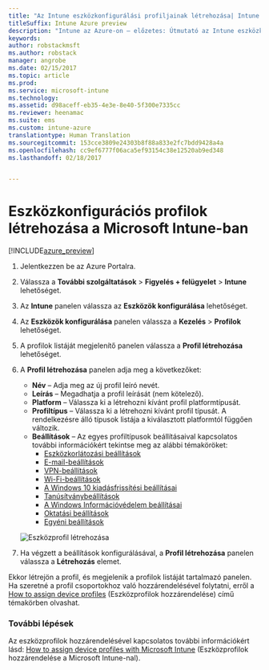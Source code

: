```yaml
---
title: "Az Intune eszközkonfigurálási profiljainak létrehozása| Intune az Azure-on – előzetes"
titleSuffix: Intune Azure preview
description: "Intune az Azure-on – előzetes: Útmutató az Intune eszközkonfigurálási profiljainak létrehozásához."
keywords: 
author: robstackmsft
ms.author: robstack
manager: angrobe
ms.date: 02/15/2017
ms.topic: article
ms.prod: 
ms.service: microsoft-intune
ms.technology: 
ms.assetid: d98aceff-eb35-4e3e-8e40-5f300e7335cc
ms.reviewer: heenamac
ms.suite: ems
ms.custom: intune-azure
translationtype: Human Translation
ms.sourcegitcommit: 153cce3809e24303b8f88a833e2fc7bdd9428a4a
ms.openlocfilehash: cc9ef6777f06aca5ef93154c38e12520ab9ed348
ms.lasthandoff: 02/18/2017


---
```


# <a name="how-to-create-device-configuration-profiles-in-microsoft-intune"></a>Eszközkonfigurációs profilok létrehozása a Microsoft Intune-ban

[!INCLUDE[azure_preview](../includes/azure_preview.md)]


1. Jelentkezzen be az Azure Portalra.
2. Válassza a **További szolgáltatások** > **Figyelés + felügyelet** > **Intune** lehetőséget.
3. Az **Intune** panelen válassza az **Eszközök konfigurálása** lehetőséget.
2. Az **Eszközök konfigurálása** panelen válassza a **Kezelés** > **Profilok** lehetőséget.
2. A profilok listáját megjelenítő panelen válassza a **Profil létrehozása** lehetőséget.
3. A **Profil létrehozása** panelen adja meg a következőket:
    - **Név** – Adja meg az új profil leíró nevét.
    - **Leírás** – Megadhatja a profil leírását (nem kötelező).
    - **Platform** – Válassza ki a létrehozni kívánt profil platformtípusát.
    - **Profiltípus** – Válassza ki a létrehozni kívánt profil típusát. A rendelkezésre álló típusok listája a kiválasztott platformtól függően változik.
    - **Beállítások** – Az egyes profiltípusok beállításaival kapcsolatos további információkért tekintse meg az alábbi témaköröket:
        -  [Eszközkorlátozási beállítások](/intune-azure/configure-devices/how-to-configure-device-restrictions)
        -  [E-mail-beállítások](/intune-azure/configure-devices/how-to-configure-email-settings)
        -  [VPN-beállítások](/intune-azure/configure-devices/how-to-configure-vpn-settings)
        -  [Wi-Fi-beállítások](/intune-azure/configure-devices/how-to-configure-wi-fi-settings)
        -  [A Windows 10 kiadásfrissítési beállításai](/intune-azure/configure-devices/how-to-configure-windows-10-edition-upgrade)
        -  [Tanúsítványbeállítások](/intune-azure/configure-devices/how-to-configure-certificates)
        -  [A Windows Információvédelem beállításai](/intune-azure/configure-devices/how-to-configure-windows-information-protection)
        -  [Oktatási beállítások](/intune-azure/configure-devices/education-settings-for-ios.md)
        -  [Egyéni beállítások](/intune-azure/configure-devices/how-to-configure-custom-settings)

    ![Eszközprofil létrehozása](./media/create-device-profile.png)
4. Ha végzett a beállítások konfigurálásával, a **Profil létrehozása** panelen válassza a **Létrehozás** elemet.

Ekkor létrejön a profil, és megjelenik a profilok listáját tartalmazó panelen.
Ha szeretné a profil csoportokhoz való hozzárendelésével folytatni, erről a [How to assign device profiles](how-to-assign-device-profiles.md) (Eszközprofilok hozzárendelése) című témakörben olvashat.


### <a name="next-steps"></a>További lépések
Az eszközprofilok hozzárendelésével kapcsolatos további információkért lásd: [How to assign device profiles with Microsoft Intune](/intune-azure/configure-devices/how-to-assign-device-profiles) (Eszközprofilok hozzárendelése a Microsoft Intune-nal).

